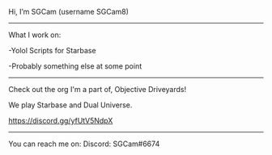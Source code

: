 Hi, I’m SGCam (username SGCam8)
____________________________________________________________

What I work on:

-Yolol Scripts for Starbase

-Probably something else at some point
____________________________________________________________

Check out the org I'm a part of, Objective Driveyards!

We play Starbase and Dual Universe.

https://discord.gg/yfUtV5NdpX
____________________________________________________________

You can reach me on:
Discord: SGCam#6674
